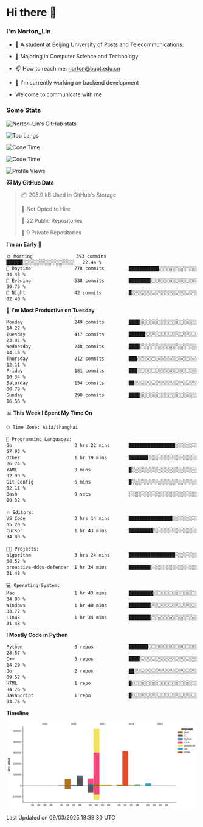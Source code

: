 
# Hi there 👋

### I'm Norton_Lin
- 🏫 A student at Beijing University of Posts and Telecommunications.
- 🌱 Majoring in Computer Science and Technology
- 📫 How to reach me: norton@bupt.edu.cn
- 🌱 I'm currently working on backend development

- Welcome to communicate with me

### Some Stats
![Norton-Lin's GitHub stats](https://github-readme-stats.vercel.app/api?username=Norton-Lin&count_private=true&show_icons=true&theme=radical)

![Top Langs](https://github-readme-stats.vercel.app/api/top-langs/?username=Norton-Lin&langs_count=10&layout=compact)

![Code Time](https://github-readme-stats.vercel.app/api/wakatime?username=Norton_Lin)

<!--START_SECTION:waka-->
![Code Time](http://img.shields.io/badge/Code%20Time-909%20hrs%2054%20mins-blue)

![Profile Views](http://img.shields.io/badge/Profile%20Views-6-blue)

**🐱 My GitHub Data** 

> 📦 205.9 kB Used in GitHub's Storage 
 > 
> 🚫 Not Opted to Hire
 > 
> 📜 22 Public Repositories 
 > 
> 🔑 9 Private Repositories 
 > 
**I'm an Early 🐤** 

```text
🌞 Morning                393 commits         ██████░░░░░░░░░░░░░░░░░░░   22.44 % 
🌆 Daytime                778 commits         ███████████░░░░░░░░░░░░░░   44.43 % 
🌃 Evening                538 commits         ████████░░░░░░░░░░░░░░░░░   30.73 % 
🌙 Night                  42 commits          █░░░░░░░░░░░░░░░░░░░░░░░░   02.40 % 
```
📅 **I'm Most Productive on Tuesday** 

```text
Monday                   249 commits         ████░░░░░░░░░░░░░░░░░░░░░   14.22 % 
Tuesday                  417 commits         ██████░░░░░░░░░░░░░░░░░░░   23.81 % 
Wednesday                248 commits         ████░░░░░░░░░░░░░░░░░░░░░   14.16 % 
Thursday                 212 commits         ███░░░░░░░░░░░░░░░░░░░░░░   12.11 % 
Friday                   181 commits         ███░░░░░░░░░░░░░░░░░░░░░░   10.34 % 
Saturday                 154 commits         ██░░░░░░░░░░░░░░░░░░░░░░░   08.79 % 
Sunday                   290 commits         ████░░░░░░░░░░░░░░░░░░░░░   16.56 % 
```


📊 **This Week I Spent My Time On** 

```text
🕑︎ Time Zone: Asia/Shanghai

💬 Programming Languages: 
Go                       3 hrs 22 mins       █████████████████░░░░░░░░   67.93 % 
Other                    1 hr 19 mins        ███████░░░░░░░░░░░░░░░░░░   26.74 % 
YAML                     8 mins              █░░░░░░░░░░░░░░░░░░░░░░░░   02.90 % 
Git Config               6 mins              █░░░░░░░░░░░░░░░░░░░░░░░░   02.11 % 
Bash                     0 secs              ░░░░░░░░░░░░░░░░░░░░░░░░░   00.32 % 

🔥 Editors: 
VS Code                  3 hrs 14 mins       ████████████████░░░░░░░░░   65.20 % 
Cursor                   1 hr 43 mins        █████████░░░░░░░░░░░░░░░░   34.80 % 

🐱‍💻 Projects: 
algorithm                3 hrs 24 mins       █████████████████░░░░░░░░   68.52 % 
proactive-ddos-defender  1 hr 34 mins        ████████░░░░░░░░░░░░░░░░░   31.48 % 

💻 Operating System: 
Mac                      1 hr 43 mins        █████████░░░░░░░░░░░░░░░░   34.80 % 
Windows                  1 hr 40 mins        ████████░░░░░░░░░░░░░░░░░   33.72 % 
Linux                    1 hr 34 mins        ████████░░░░░░░░░░░░░░░░░   31.48 % 
```

**I Mostly Code in Python** 

```text
Python                   6 repos             ███████░░░░░░░░░░░░░░░░░░   28.57 % 
C++                      3 repos             ████░░░░░░░░░░░░░░░░░░░░░   14.29 % 
Go                       2 repos             ██░░░░░░░░░░░░░░░░░░░░░░░   09.52 % 
HTML                     1 repo              █░░░░░░░░░░░░░░░░░░░░░░░░   04.76 % 
JavaScript               1 repo              █░░░░░░░░░░░░░░░░░░░░░░░░   04.76 % 
```



**Timeline**

![Lines of Code chart](https://raw.githubusercontent.com/Norton-Lin/Norton-Lin/main/assets/bar_graph.png)


 Last Updated on 09/03/2025 18:38:30 UTC
<!--END_SECTION:waka-->
